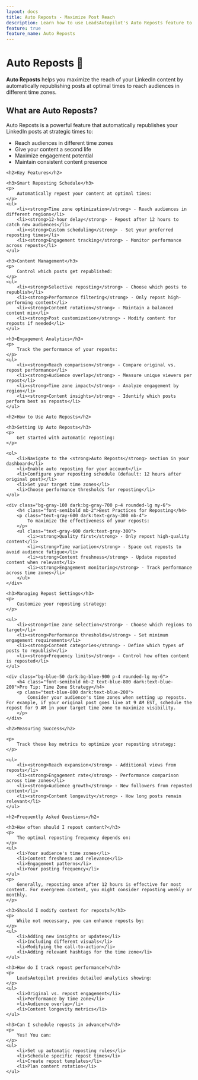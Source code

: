 ```yaml
---
layout: docs
title: Auto Reposts - Maximize Post Reach
description: Learn how to use LeadsAutopilot's Auto Reposts feature to automatically republish your content and reach audiences in different time zones.
feature: true
feature_name: Auto Reposts
---
```


<h1 class="text-3xl font-bold mb-6 text-gray-900 dark:text-white">Auto Reposts 🔄</h1>

<div class="bg-orange-50 dark:bg-orange-900 p-4 rounded-lg mb-8">
    <p class="text-orange-800 dark:text-orange-200">
        <strong>Auto Reposts</strong> helps you maximize the reach of your LinkedIn content by automatically republishing posts at optimal times to reach audiences in different time zones.
    </p>
</div>

<div class="doc-content">
    <h2>What are Auto Reposts?</h2>
    <p>
        Auto Reposts is a powerful feature that automatically republishes your LinkedIn posts at strategic times to:
    </p>
    <ul>
        <li>Reach audiences in different time zones</li>
        <li>Give your content a second life</li>
        <li>Maximize engagement potential</li>
        <li>Maintain consistent content presence</li>
    </ul>
    
    <h2>Key Features</h2>
    
    <h3>Smart Reposting Schedule</h3>
    <p>
        Automatically repost your content at optimal times:
    </p>
    <ul>
        <li><strong>Time zone optimization</strong> - Reach audiences in different regions</li>
        <li><strong>12-hour delay</strong> - Repost after 12 hours to catch new audiences</li>
        <li><strong>Custom scheduling</strong> - Set your preferred reposting times</li>
        <li><strong>Engagement tracking</strong> - Monitor performance across reposts</li>
    </ul>
    
    <h3>Content Management</h3>
    <p>
        Control which posts get republished:
    </p>
    <ul>
        <li><strong>Selective reposting</strong> - Choose which posts to republish</li>
        <li><strong>Performance filtering</strong> - Only repost high-performing content</li>
        <li><strong>Content rotation</strong> - Maintain a balanced content mix</li>
        <li><strong>Post customization</strong> - Modify content for reposts if needed</li>
    </ul>
    
    <h3>Engagement Analytics</h3>
    <p>
        Track the performance of your reposts:
    </p>
    <ul>
        <li><strong>Reach comparison</strong> - Compare original vs. repost performance</li>
        <li><strong>Audience overlap</strong> - Measure unique viewers per repost</li>
        <li><strong>Time zone impact</strong> - Analyze engagement by region</li>
        <li><strong>Content insights</strong> - Identify which posts perform best as reposts</li>
    </ul>
    
    <h2>How to Use Auto Reposts</h2>
    
    <h3>Setting Up Auto Reposts</h3>
    <p>
        Get started with automatic reposting:
    </p>
    
    <ol>
        <li>Navigate to the <strong>Auto Reposts</strong> section in your dashboard</li>
        <li>Enable auto reposting for your account</li>
        <li>Configure your reposting schedule (default: 12 hours after original post)</li>
        <li>Set your target time zones</li>
        <li>Choose performance thresholds for reposting</li>
    </ol>
    
    <div class="bg-gray-100 dark:bg-gray-700 p-4 rounded-lg my-6">
        <h4 class="font-semibold mb-2">Best Practices for Reposting</h4>
        <p class="text-gray-600 dark:text-gray-300 mb-4">
            To maximize the effectiveness of your reposts:
        </p>
        <ul class="text-gray-600 dark:text-gray-300">
            <li><strong>Quality first</strong> - Only repost high-quality content</li>
            <li><strong>Time variation</strong> - Space out reposts to avoid audience fatigue</li>
            <li><strong>Content freshness</strong> - Update reposted content when relevant</li>
            <li><strong>Engagement monitoring</strong> - Track performance across time zones</li>
        </ul>
    </div>
    
    <h3>Managing Repost Settings</h3>
    <p>
        Customize your reposting strategy:
    </p>
    
    <ul>
        <li><strong>Time zone selection</strong> - Choose which regions to target</li>
        <li><strong>Performance thresholds</strong> - Set minimum engagement requirements</li>
        <li><strong>Content categories</strong> - Define which types of posts to republish</li>
        <li><strong>Frequency limits</strong> - Control how often content is reposted</li>
    </ul>
    
    <div class="bg-blue-50 dark:bg-blue-900 p-4 rounded-lg my-6">
        <h4 class="font-semibold mb-2 text-blue-800 dark:text-blue-200">Pro Tip: Time Zone Strategy</h4>
        <p class="text-blue-800 dark:text-blue-200">
            Consider your audience's time zones when setting up reposts. For example, if your original post goes live at 9 AM EST, schedule the repost for 9 AM in your target time zone to maximize visibility.
        </p>
    </div>
    
    <h2>Measuring Success</h2>
    
    <p>
        Track these key metrics to optimize your reposting strategy:
    </p>
    
    <ul>
        <li><strong>Reach expansion</strong> - Additional views from reposts</li>
        <li><strong>Engagement rate</strong> - Performance comparison across time zones</li>
        <li><strong>Audience growth</strong> - New followers from reposted content</li>
        <li><strong>Content longevity</strong> - How long posts remain relevant</li>
    </ul>
    
    <h2>Frequently Asked Questions</h2>
    
    <h3>How often should I repost content?</h3>
    <p>
        The optimal reposting frequency depends on:
    </p>
    <ul>
        <li>Your audience's time zones</li>
        <li>Content freshness and relevance</li>
        <li>Engagement patterns</li>
        <li>Your posting frequency</li>
    </ul>
    <p>
        Generally, reposting once after 12 hours is effective for most content. For evergreen content, you might consider reposting weekly or monthly.
    </p>
    
    <h3>Should I modify content for reposts?</h3>
    <p>
        While not necessary, you can enhance reposts by:
    </p>
    <ul>
        <li>Adding new insights or updates</li>
        <li>Including different visuals</li>
        <li>Modifying the call-to-action</li>
        <li>Adding relevant hashtags for the time zone</li>
    </ul>
    
    <h3>How do I track repost performance?</h3>
    <p>
        LeadsAutopilot provides detailed analytics showing:
    </p>
    <ul>
        <li>Original vs. repost engagement</li>
        <li>Performance by time zone</li>
        <li>Audience overlap</li>
        <li>Content longevity metrics</li>
    </ul>
    
    <h3>Can I schedule reposts in advance?</h3>
    <p>
        Yes! You can:
    </p>
    <ul>
        <li>Set up automatic reposting rules</li>
        <li>Schedule specific repost times</li>
        <li>Create repost templates</li>
        <li>Plan content rotation</li>
    </ul>
</div> 